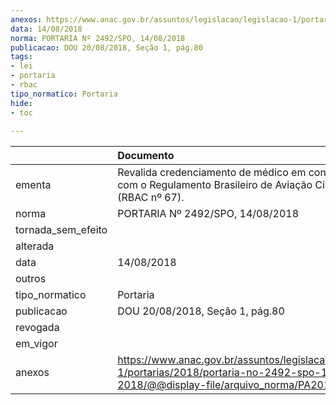 ```yaml
---
anexos: https://www.anac.gov.br/assuntos/legislacao/legislacao-1/portarias/2018/portaria-no-2492-spo-14-08-2018/@@display-file/arquivo_norma/PA2018-2492.pdf
data: 14/08/2018
norma: PORTARIA Nº 2492/SPO, 14/08/2018
publicacao: DOU 20/08/2018, Seção 1, pág.80
tags:
- lei
- portaria
- rbac
tipo_normatico: Portaria
hide: 
- toc 
 
---
```


|                    | Documento                                                                                                                                            |
|:-------------------|:-----------------------------------------------------------------------------------------------------------------------------------------------------|
| ementa             | Revalida credenciamento de médico em conformidade com o Regulamento Brasileiro de Aviação Civil nº 67 (RBAC nº 67).                                  |
| norma              | PORTARIA Nº 2492/SPO, 14/08/2018                                                                                                                     |
| tornada_sem_efeito |                                                                                                                                                      |
| alterada           |                                                                                                                                                      |
| data               | 14/08/2018                                                                                                                                           |
| outros             |                                                                                                                                                      |
| tipo_normatico     | Portaria                                                                                                                                             |
| publicacao         | DOU 20/08/2018, Seção 1, pág.80                                                                                                                      |
| revogada           |                                                                                                                                                      |
| em_vigor           |                                                                                                                                                      |
| anexos             | https://www.anac.gov.br/assuntos/legislacao/legislacao-1/portarias/2018/portaria-no-2492-spo-14-08-2018/@@display-file/arquivo_norma/PA2018-2492.pdf |